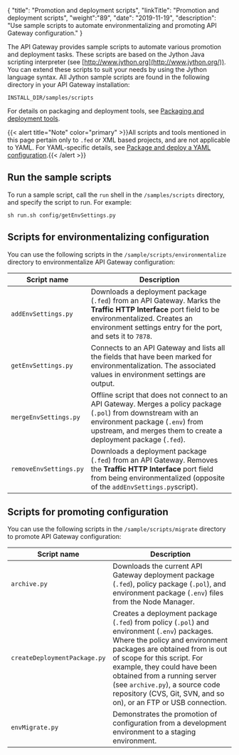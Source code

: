{
"title": "Promotion and deployment scripts",
"linkTitle": "Promotion and deployment scripts",
"weight":"89",
"date": "2019-11-19",
"description": "Use sample scripts to automate environmentalizing and promoting API Gateway configuration."
}

The API Gateway provides sample scripts to automate various promotion and deployment tasks. These scripts are based on the Jython Java scripting interpreter (see [http://www.jython.org](http://www.jython.org/)). You can extend these scripts to suit your needs by using the Jython language syntax. All Jython sample scripts are found in the following directory in your API Gateway installation:

```
INSTALL_DIR/samples/scripts
```

For details on packaging and deployment tools, see [Packaging and deployment tools](/docs/apigtw_devops/deploy_package_tools).

{{< alert title="Note" color="primary" >}}All scripts and tools mentioned in this page pertain only to `.fed` or XML based projects, and are not applicable to YAML. For YAML-specific details, see [Package and deploy a YAML configuration](/docs/apim_yamles/yamles_packaging_deployment/).{{< /alert >}}

## Run the sample scripts

To run a sample script, call the `run` shell in the `/samples/scripts` directory, and specify the script to run. For example:

```
sh run.sh config/getEnvSettings.py
```

## Scripts for environmentalizing configuration

You can use the following scripts in the `/sample/scripts/environmentalize` directory to environmentalize API Gateway configuration:

| **Script name**        | **Description**                           |
|------------------------|-----------------------------------------|
| `addEnvSettings.py`    | Downloads a deployment package (`.fed`) from an API Gateway. Marks the **Traffic HTTP Interface** port field to be environmentalized. Creates an environment settings entry for the port, and sets it to `7878`.                                                                                                         |
| `getEnvSettings.py`    | Connects to an API Gateway and lists all the fields that have been marked for environmentalization. The associated values in environment settings are output.                                                         |
| `mergeEnvSettings.py`  | Offline script that does not connect to an API Gateway. Merges a policy package (`.pol`) from downstream with an environment package (`.env`) from upstream, and merges them to create a deployment package (`.fed`). |
| `removeEnvSettings.py` | Downloads a deployment package (`.fed`) from an API Gateway. Removes the **Traffic HTTP Interface** port field from being environmentalized (opposite of the `addEnvSettings.py`script).        |

## Scripts for promoting configuration

You can use the following scripts in the `/sample/scripts/migrate` directory to promote API Gateway configuration:

| **Script name**              | **Description**     |
|------------------------------|-----------------------------------------------|
| `archive.py`                 | Downloads the current API Gateway deployment package (`.fed`), policy package (`.pol`), and environment package (`.env`) files from the Node Manager. |
| `createDeploymentPackage.py` | Creates a deployment package (`.fed`) from policy (`.pol`) and environment (`.env`) packages. Where the policy and environment packages are obtained from is out of scope for this script. For example, they could have been obtained from a running server (see `archive.py`), a source code repository (CVS, Git, SVN, and so on), or an FTP or USB connection. |
| `envMigrate.py`              | Demonstrates the promotion of configuration from a development environment to a staging environment.   |
